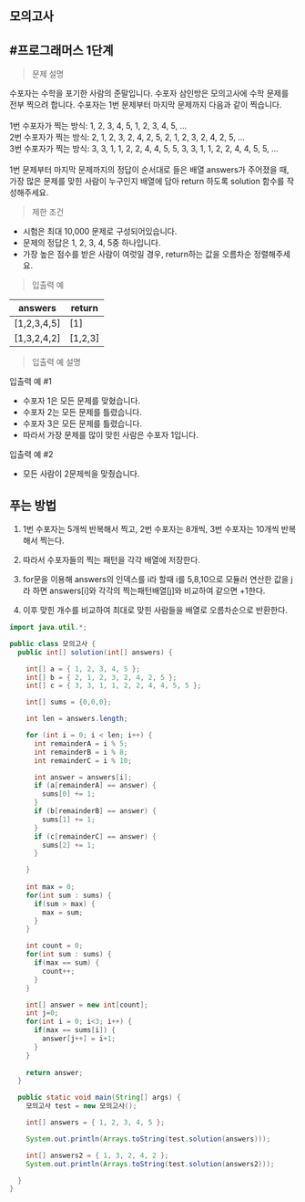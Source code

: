 ## 모의고사
## #프로그래머스 1단계 

> 문제 설명

수포자는 수학을 포기한 사람의 준말입니다. 수포자 삼인방은 모의고사에 수학 문제를 전부 찍으려 합니다. 수포자는 1번 문제부터 마지막 문제까지 다음과 같이 찍습니다.
<br><br>1번 수포자가 찍는 방식: 1, 2, 3, 4, 5, 1, 2, 3, 4, 5, ...
<br>2번 수포자가 찍는 방식: 2, 1, 2, 3, 2, 4, 2, 5, 2, 1, 2, 3, 2, 4, 2, 5, ...
<br>3번 수포자가 찍는 방식: 3, 3, 1, 1, 2, 2, 4, 4, 5, 5, 3, 3, 1, 1, 2, 2, 4, 4, 5, 5, ...
<br><br>1번 문제부터 마지막 문제까지의 정답이 순서대로 들은 배열 answers가 주어졌을 때, 가장 많은 문제를 맞힌 사람이 누구인지 배열에 담아 return 하도록 solution 함수를 작성해주세요.

> 제한 조건

* 시험은 최대 10,000 문제로 구성되어있습니다.
* 문제의 정답은 1, 2, 3, 4, 5중 하나입니다.
* 가장 높은 점수를 받은 사람이 여럿일 경우, return하는 값을 오름차순 정렬해주세요.

> 입출력 예

| answers     | return |
|-------------|--------|
| [1,2,3,4,5] | [1]    |
| [1,3,2,4,2] | [1,2,3]|


> 입출력 예 설명

입출력 예 #1

* 수포자 1은 모든 문제를 맞혔습니다.
* 수포자 2는 모든 문제를 틀렸습니다.
* 수포자 3은 모든 문제를 틀렸습니다.
* 따라서 가장 문제를 많이 맞힌 사람은 수포자 1입니다.

입출력 예 #2

* 모든 사람이 2문제씩을 맞췄습니다.


## 푸는 방법

1. 1번 수포자는 5개씩 반복해서 찍고, 2번 수포자는 8개씩, 3번 수포자는 10개씩 반복해서 찍는다. 

2. 따라서 수포자들의 찍는 패턴을 각각 배열에 저장한다.

3. for문을 이용해 answers의 인덱스를 i라 할때 i를 5,8,10으로 모듈러 연산한 값을 j라 하면 answers[i]와 각각의 찍는패턴배열[j]와 비교하여 같으면 +1한다. 

4. 이후 맞힌 개수를 비교하여 최대로 맞힌 사람들을 배열로 오름차순으로 반환한다.  


```java
import java.util.*;

public class 모의고사 {
  public int[] solution(int[] answers) {

    int[] a = { 1, 2, 3, 4, 5 };
    int[] b = { 2, 1, 2, 3, 2, 4, 2, 5 };
    int[] c = { 3, 3, 1, 1, 2, 2, 4, 4, 5, 5 };

    int[] sums = {0,0,0}; 

    int len = answers.length;

    for (int i = 0; i < len; i++) {
      int remainderA = i % 5;
      int remainderB = i % 8;
      int remainderC = i % 10;

      int answer = answers[i];
      if (a[remainderA] == answer) {
        sums[0] += 1;
      }
      if (b[remainderB] == answer) {
        sums[1] += 1;
      }
      if (c[remainderC] == answer) {
        sums[2] += 1;
      }

    }
  
    int max = 0;
    for(int sum : sums) {
      if(sum > max) {
        max = sum;
      }
    }

    int count = 0;
    for(int sum : sums) {
      if(max == sum) {
        count++;
      }
    }

    int[] answer = new int[count];
    int j=0;
    for(int i = 0; i<3; i++) {
      if(max == sums[i]) {
        answer[j++] = i+1;
      }
    }
		
    return answer;
  }

  public static void main(String[] args) {
    모의고사 test = new 모의고사();

    int[] answers = { 1, 2, 3, 4, 5 };

    System.out.println(Arrays.toString(test.solution(answers)));

    int[] answers2 = { 1, 3, 2, 4, 2 };
    System.out.println(Arrays.toString(test.solution(answers2)));

  }
}

```